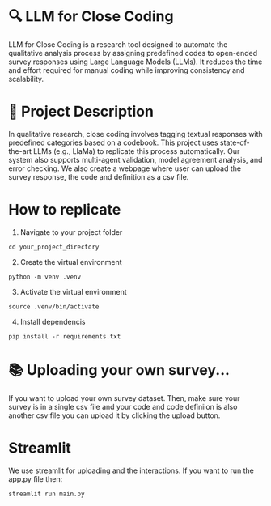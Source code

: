 # 🔍 LLM for Close Coding
LLM for Close Coding is a research tool designed to automate the qualitative analysis process by assigning predefined codes to open-ended survey responses using Large Language Models (LLMs). It reduces the time and effort required for manual coding while improving consistency and scalability.

# 📌 Project Description
In qualitative research, close coding involves tagging textual responses with predefined categories based on a codebook. This project uses state-of-the-art LLMs (e.g., LlaMa) to replicate this process automatically. Our system also supports multi-agent validation, model agreement analysis, and error checking. We also create a webpage where user can upload the survey response, the code and definition as a csv file.

# How to replicate

1. Navigate to your project folder
```
cd your_project_directory
```
2. Create the virtual environment
```
python -m venv .venv
```
3. Activate the virtual environment
```
source .venv/bin/activate
```
4. Install dependencis
```
pip install -r requirements.txt
```

# 📚 Uploading your own survey...
If you want to upload your own survey dataset. Then, make sure your survey is in a single csv file and your code and code definiion is also another csv file you can upload it by clicking the upload button.


# Streamlit
We use streamlit for uploading and the interactions. If you want to run the app.py file then:

```
streamlit run main.py
```




